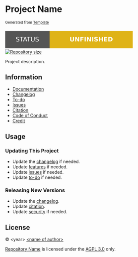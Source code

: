 # Project Name

<sup>Generated from [Template][template]</sup>

[![Project status: unfinished][status]][root] [![Repository size][size]][root]

Project description.

## Information

- [Documentation][features]
- [Changelog][changelog]
- [To-do][ideas]
- [Issues][issues]
- [Citation][citation]
- [Code of Conduct][conduct]
- [Credit][credit]

## Usage

### Updating This Project

- Update the [changelog][changelog] if needed.
- Update [features][features] if needed.
- Update [issues][issues] if needed.
- Update [to-do][ideas] if needed.

### Releasing New Versions

- Update the [changelog][changelog].
- Update [citation][citation].
- Update [security][security] if needed.

## License

&copy; \<year> [\<name of author>][author-website]

[Repository Name][root] is licensed under the [AGPL 3.0][license] only.

<!-- Link aliases -->

[root]: /

<!-- Links -->

<!-- Credit -->

<!-- This project -->

[author-website]: https://author.xyz

<!-- Template -->

[template]: https://github.com/esoterictemplates/template

<!-- Files -->

[changelog]: ./CHANGELOG.md
[issues]: ./ISSUES.md
[features]: ./features/FEATURES.md
[ideas]: ./TODO.md
[citation]: ../CITATION.cff
[conduct]: ./CODE_OF_CONDUCT.md
[security]: ./SECURITY.md
[credit]: ./CREDIT.md

<!-- Licenses -->

[license]: /LICENSE

<!-- Badges -->

[status]: ./assets/images/badges/status/unfinished.svg
[size]: https://img.shields.io/github/repo-size/author/project?style=for-the-badge&logo=git&label=Repository%20size
